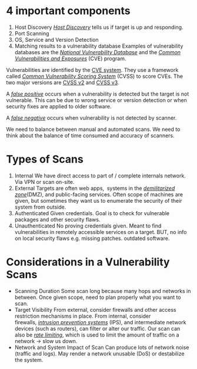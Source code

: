 # 4 important components

1. Host Discovery
	[_Host Discovery_](https://capec.mitre.org/data/definitions/292.html) tells us if target is up and responding. 
2. Port Scanning
3. OS, Service and Version Detection
4. Matching results to a vulnerability database
	Examples of vulnerability databases are the [_National Vulnerability Database_](https://nvd.nist.gov/) and the [_Common Vulnerabilities and Exposures_](https://cve.mitre.org/cve/search_cve_list.html) (CVE) program.

Vulnerabilities are identified by the [CVE system](https://cve.mitre.org/). They use a framework called [_Common Vulnerability Scoring System_](https://nvd.nist.gov/vuln-metrics/cvss) (CVSS) to score CVEs. The two major versions are [CVSS v2](https://www.first.org/cvss/v2/guide) and [CVSS v3](https://www.first.org/cvss/user-guide). 

A [_false positive_](https://www.cgisecurity.com/questions/falsepositive.shtml) occurs when a vulnerability is detected but the target is not vulnerable. This can be due to wrong service or version detection or when security fixes are applied to older software.

A [_false negative_](https://www.cgisecurity.com/questions/falsenegative.shtml) occurs when vulnerability is not detected by scanner. 

We need to balance between manual and automated scans. We need to think about the balance of time consumed and accuracy of scanners. 

# Types of Scans

1. Internal
	We have direct access to part of / complete internals network. Via VPN or scan on-site.
2. External
	Targets are often web apps,  systems in the [_demilitarized zone_](https://en.wikipedia.org/wiki/DMZ_\(computing\))(DMZ), and public-facing services. Often scope of machines are given, but sometimes they want us to enumerate the security of their system from outside.
3. Authenticated
	Given credentials. Goal is to check for vulnerable packages and other security flaws. 
4. Unauthenticated
	No proving credentials given. Meant to find vulnerabilities in remotely accessible services on a target. BUT, no info on local security flaws e.g. missing patches. outdated software.

# Considerations in a Vulnerability Scans

- Scanning Duration
	Some scan long because many hops and networks in between. Once given scope, need to plan properly what you want to scan.
- Target Visibility
	From external, consider firewalls and other access restriction mechanisms in place. From internal, consider firewalls, [_intrusion prevention systems_](https://www.vmware.com/topics/glossary/content/intrusion-prevention-system.html) (IPS), and intermediate network devices (such as routers), can filter or alter our traffic. Our scan can also be [_rate limiting_](https://en.wikipedia.org/wiki/Rate_limiting), which is used to limit the amount of traffic on a network -> slow us down.
- Network and System Impact of Scan
	Can produce lots of network noise (traffic and logs). May render a network unusable (DoS) or destabilize the system.

